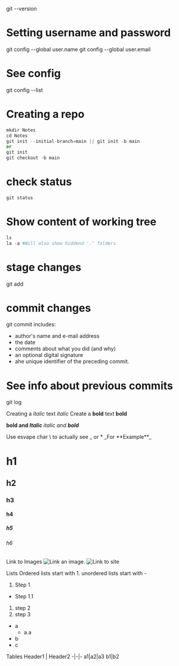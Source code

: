 git --version

# Setting username and password
git config --global user.name <username>
git config --global user.email <email>

# See config
git config --list

# Creating a repo
```s
mkdir Notes
cd Notes
git init --initial-branch=main || git init -b main
or
git init
git checkout -b main
```

# check status
```s
git status
```

# Show content of working tree
```s
ls 
la -a #Will also show hiddend '.' folders
```

# stage changes
git add

# commit changes
git commit
includes:
- author's name and e-mail address
- the date 
- comments about what you did (and why) 
- an optional digital signature
- ahe unique identifier of the preceding commit.

# See info about previous commits
git log

Creating a _italic_ text *italic*
Create a __bold__ text **bold**

**bold and _Italic_**
_italic and **bold**_

Use esvape char \ to actually see _ or *
\_For \*\*Example\*\*\_

# h1
## h2
### h3
#### h4
##### h5
###### h6

Link to Images
![Link an image.](/path/to/image)
![Link to site](/path/to/site)

Lists
Ordered lists start with 1.
unordered lists start with - 

1. Step 1
  - Step 1.1
1. step 2
1. step 3

- a
  - a.a
- b
- c

Tables 
Header1 | Header2
-|-|-
a1|a2|a3
b1|b2
